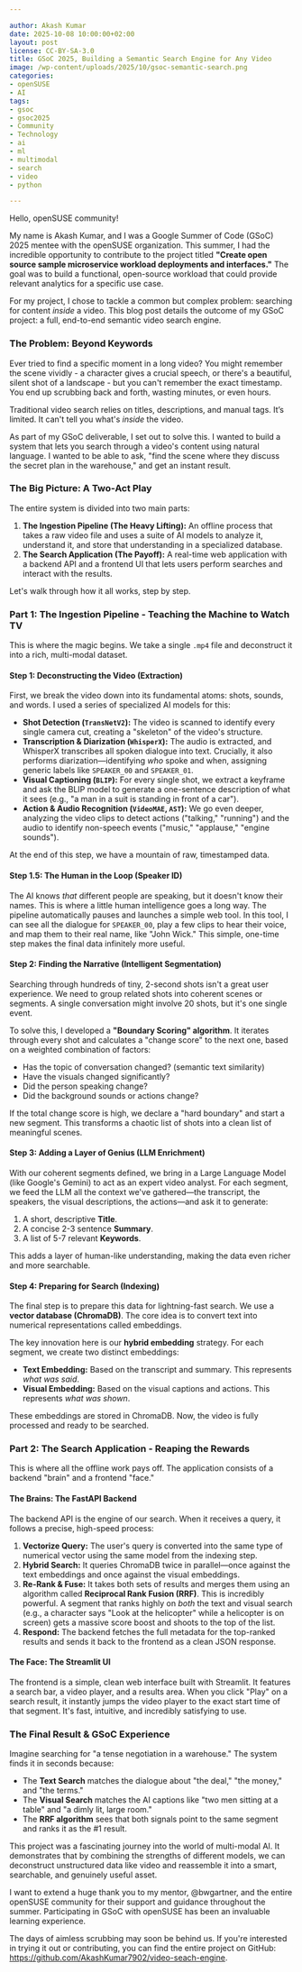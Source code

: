 ```yaml
---

author: Akash Kumar
date: 2025-10-08 10:00:00+02:00
layout: post
license: CC-BY-SA-3.0
title: GSoC 2025, Building a Semantic Search Engine for Any Video
image: /wp-content/uploads/2025/10/gsoc-semantic-search.png
categories:
- openSUSE
- AI
tags:
- gsoc
- gsoc2025
- Community
- Technology
- ai
- ml
- multimodal
- search
- video
- python

---
```


Hello, openSUSE community! 

My name is Akash Kumar, and I was a Google Summer of Code (GSoC) 2025 mentee with the openSUSE organization. This summer, I had the incredible opportunity to contribute to the project titled **"Create open source sample microservice workload deployments and interfaces."** The goal was to build a functional, open-source workload that could provide relevant analytics for a specific use case.

For my project, I chose to tackle a common but complex problem: searching for content *inside* a video. This blog post details the outcome of my GSoC project: a full, end-to-end semantic video search engine.

### The Problem: Beyond Keywords

Ever tried to find a specific moment in a long video? You might remember the scene vividly - a character gives a crucial speech, or there's a beautiful, silent shot of a landscape - but you can't remember the exact timestamp. You end up scrubbing back and forth, wasting minutes, or even hours.

Traditional video search relies on titles, descriptions, and manual tags. It’s limited. It can't tell you what's *inside* the video.

As part of my GSoC deliverable, I set out to solve this. I wanted to build a system that lets you search through a video's content using natural language. I wanted to be able to ask, "find the scene where they discuss the secret plan in the warehouse," and get an instant result.

### The Big Picture: A Two-Act Play

The entire system is divided into two main parts:

1.  **The Ingestion Pipeline (The Heavy Lifting):** An offline process that takes a raw video file and uses a suite of AI models to analyze it, understand it, and store that understanding in a specialized database.
2.  **The Search Application (The Payoff):** A real-time web application with a backend API and a frontend UI that lets users perform searches and interact with the results.

Let's walk through how it all works, step by step.

### Part 1: The Ingestion Pipeline - Teaching the Machine to Watch TV

This is where the magic begins. We take a single `.mp4` file and deconstruct it into a rich, multi-modal dataset.

#### **Step 1: Deconstructing the Video (Extraction)**

First, we break the video down into its fundamental atoms: shots, sounds, and words. I used a series of specialized AI models for this:

*   **Shot Detection (`TransNetV2`):** The video is scanned to identify every single camera cut, creating a "skeleton" of the video's structure.
*   **Transcription & Diarization (`WhisperX`):** The audio is extracted, and WhisperX transcribes all spoken dialogue into text. Crucially, it also performs diarization—identifying *who* spoke and when, assigning generic labels like `SPEAKER_00` and `SPEAKER_01`.
*   **Visual Captioning (`BLIP`):** For every single shot, we extract a keyframe and ask the BLIP model to generate a one-sentence description of what it sees (e.g., "a man in a suit is standing in front of a car").
*   **Action & Audio Recognition (`VideoMAE`, `AST`):** We go even deeper, analyzing the video clips to detect actions ("talking," "running") and the audio to identify non-speech events ("music," "applause," "engine sounds").

At the end of this step, we have a mountain of raw, timestamped data.

#### **Step 1.5: The Human in the Loop (Speaker ID)**

The AI knows *that* different people are speaking, but it doesn't know their names. This is where a little human intelligence goes a long way. The pipeline automatically pauses and launches a simple web tool. In this tool, I can see all the dialogue for `SPEAKER_00`, play a few clips to hear their voice, and map them to their real name, like "John Wick." This simple, one-time step makes the final data infinitely more useful.

#### **Step 2: Finding the Narrative (Intelligent Segmentation)**

Searching through hundreds of tiny, 2-second shots isn't a great user experience. We need to group related shots into coherent scenes or segments. A single conversation might involve 20 shots, but it's one single event.

To solve this, I developed a **"Boundary Scoring" algorithm**. It iterates through every shot and calculates a "change score" to the next one, based on a weighted combination of factors:
*   Has the topic of conversation changed? (semantic text similarity)
*   Have the visuals changed significantly?
*   Did the person speaking change?
*   Did the background sounds or actions change?

If the total change score is high, we declare a "hard boundary" and start a new segment. This transforms a chaotic list of shots into a clean list of meaningful scenes.

#### **Step 3: Adding a Layer of Genius (LLM Enrichment)**

With our coherent segments defined, we bring in a Large Language Model (like Google's Gemini) to act as an expert video analyst. For each segment, we feed the LLM all the context we've gathered—the transcript, the speakers, the visual descriptions, the actions—and ask it to generate:

1.  A short, descriptive **Title**.
2.  A concise 2-3 sentence **Summary**.
3.  A list of 5-7 relevant **Keywords**.

This adds a layer of human-like understanding, making the data even richer and more searchable.

#### **Step 4: Preparing for Search (Indexing)**

The final step is to prepare this data for lightning-fast search. We use a **vector database (ChromaDB)**. The core idea is to convert text into numerical representations called embeddings.

The key innovation here is our **hybrid embedding** strategy. For each segment, we create two distinct embeddings:
*   **Text Embedding:** Based on the transcript and summary. This represents *what was said*.
*   **Visual Embedding:** Based on the visual captions and actions. This represents *what was shown*.

These embeddings are stored in ChromaDB. Now, the video is fully processed and ready to be searched.

### Part 2: The Search Application - Reaping the Rewards

This is where all the offline work pays off. The application consists of a backend "brain" and a frontend "face."

#### **The Brains: The FastAPI Backend**

The backend API is the engine of our search. When it receives a query, it follows a precise, high-speed process:

1.  **Vectorize Query:** The user's query is converted into the same type of numerical vector using the same model from the indexing step.
2.  **Hybrid Search:** It queries ChromaDB twice in parallel—once against the text embeddings and once against the visual embeddings.
3.  **Re-Rank & Fuse:** It takes both sets of results and merges them using an algorithm called **Reciprocal Rank Fusion (RRF)**. This is incredibly powerful. A segment that ranks highly on *both* the text and visual search (e.g., a character says "Look at the helicopter" while a helicopter is on screen) gets a massive score boost and shoots to the top of the list.
4.  **Respond:** The backend fetches the full metadata for the top-ranked results and sends it back to the frontend as a clean JSON response.

#### **The Face: The Streamlit UI**

The frontend is a simple, clean web interface built with Streamlit. It features a search bar, a video player, and a results area. When you click "Play" on a search result, it instantly jumps the video player to the exact start time of that segment. It's fast, intuitive, and incredibly satisfying to use.

### The Final Result & GSoC Experience

Imagine searching for "a tense negotiation in a warehouse." The system finds it in seconds because:
*   The **Text Search** matches the dialogue about "the deal," "the money," and "the terms."
*   The **Visual Search** matches the AI captions like "two men sitting at a table" and "a dimly lit, large room."
*   The **RRF algorithm** sees that both signals point to the same segment and ranks it as the #1 result.

This project was a fascinating journey into the world of multi-modal AI. It demonstrates that by combining the strengths of different models, we can deconstruct unstructured data like video and reassemble it into a smart, searchable, and genuinely useful asset.

I want to extend a huge thank you to my mentor, @bwgartner, and the entire openSUSE community for their support and guidance throughout the summer. Participating in GSoC with openSUSE has been an invaluable learning experience.

The days of aimless scrubbing may soon be behind us. If you're interested in trying it out or contributing, you can find the entire project on GitHub: <https://github.com/AkashKumar7902/video-seach-engine>.
